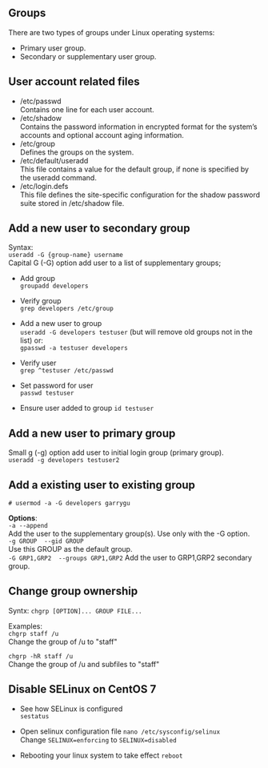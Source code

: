 ## Groups
There are two types of groups under Linux operating systems:
- Primary user group.
- Secondary or supplementary user group.

## User account related files
- /etc/passwd  
Contains one line for each user account.
- /etc/shadow  
Contains the password information in encrypted format for the system’s accounts and optional account aging information.
- /etc/group  
Defines the groups on the system.
- /etc/default/useradd  
This file contains a value for the default group, if none is specified by the useradd command.
- /etc/login.defs  
This file defines the site-specific configuration for the shadow password suite stored in /etc/shadow file.

## Add a new user to secondary group
Syntax:  
`useradd -G {group-name} username`  
Capital G (-G) option add user to a list of supplementary groups;  

- Add group  
`groupadd developers`

- Verify group  
`grep developers /etc/group`

- Add a new user to group  
`useradd -G developers testuser`  (but will remove old groups not in the list)
or:  
`gpasswd -a testuser developers`

- Verify user  
`grep ^testuser /etc/passwd`

- Set password for user  
`passwd testuser`

- Ensure user added to group
`id testuser`


## Add a new user to primary group
Small g (-g) option add user to initial login group (primary group).   
`useradd -g developers testuser2`


## Add a existing user to existing group
`# usermod -a -G developers garrygu`

**Options**:  
`-a --append`	 
Add the user to the supplementary group(s). Use only with the -G option.  
`-g GROUP  --gid GROUP`	  
Use this GROUP as the default group.  
`-G GRP1,GRP2  --groups GRP1,GRP2`
Add the user to GRP1,GRP2 secondary group.  

## Change group ownership
Syntx:
`chgrp [OPTION]... GROUP FILE...`   

Examples:  
`chgrp staff /u`  
Change the group of /u to "staff"

`chgrp -hR staff /u`  
Change the group of /u and subfiles to "staff"  


## Disable SELinux on CentOS 7
- See how SELinux is configured  
`sestatus`

- Open selinux configuration file
`nano /etc/sysconfig/selinux`  
Change `SELINUX=enforcing` to `SELINUX=disabled`  

- Rebooting your linux system to take effect
`reboot`
